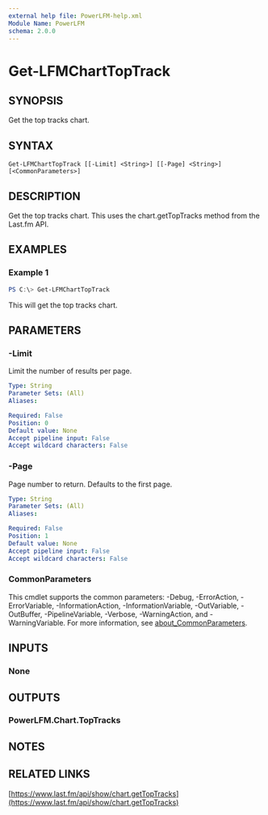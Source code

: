 ```yaml
---
external help file: PowerLFM-help.xml
Module Name: PowerLFM
schema: 2.0.0
---
```


# Get-LFMChartTopTrack

## SYNOPSIS
Get the top tracks chart.

## SYNTAX

```
Get-LFMChartTopTrack [[-Limit] <String>] [[-Page] <String>] [<CommonParameters>]
```

## DESCRIPTION
Get the top tracks chart. This uses the chart.getTopTracks method from the Last.fm API.

## EXAMPLES

### Example 1
```powershell
PS C:\> Get-LFMChartTopTrack
```

This will get the top tracks chart.

## PARAMETERS

### -Limit
Limit the number of results per page.

```yaml
Type: String
Parameter Sets: (All)
Aliases:

Required: False
Position: 0
Default value: None
Accept pipeline input: False
Accept wildcard characters: False
```

### -Page
Page number to return. Defaults to the first page.

```yaml
Type: String
Parameter Sets: (All)
Aliases:

Required: False
Position: 1
Default value: None
Accept pipeline input: False
Accept wildcard characters: False
```

### CommonParameters
This cmdlet supports the common parameters: -Debug, -ErrorAction, -ErrorVariable, -InformationAction, -InformationVariable, -OutVariable, -OutBuffer, -PipelineVariable, -Verbose, -WarningAction, and -WarningVariable. For more information, see [about_CommonParameters](http://go.microsoft.com/fwlink/?LinkID=113216).

## INPUTS

### None

## OUTPUTS

### PowerLFM.Chart.TopTracks

## NOTES

## RELATED LINKS

[https://www.last.fm/api/show/chart.getTopTracks](https://www.last.fm/api/show/chart.getTopTracks)
